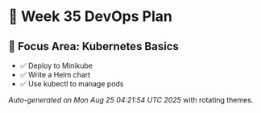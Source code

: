 # 📅 Week 35 DevOps Plan

## 🎯 Focus Area: Kubernetes Basics

- ✅ Deploy to Minikube
- ✅ Write a Helm chart
- ✅ Use kubectl to manage pods

_Auto-generated on Mon Aug 25 04:21:54 UTC 2025_ with rotating themes.
